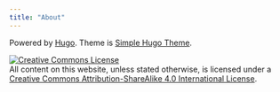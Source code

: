 ```yaml
---
title: "About"
---
```


Powered by [Hugo](https://gohugo.io).
Theme is [Simple Hugo Theme](https://github.com/Xzya/simple-hugo-theme).

<a rel="license" href="http://creativecommons.org/licenses/by-sa/4.0/"><img alt="Creative Commons License" style="border-width:0" src="https://i.creativecommons.org/l/by-sa/4.0/88x31.png" /></a><br />All content on this website, unless stated otherwise, is licensed under a <a rel="license" href="http://creativecommons.org/licenses/by-sa/4.0/">Creative Commons Attribution-ShareAlike 4.0 International License</a>.
